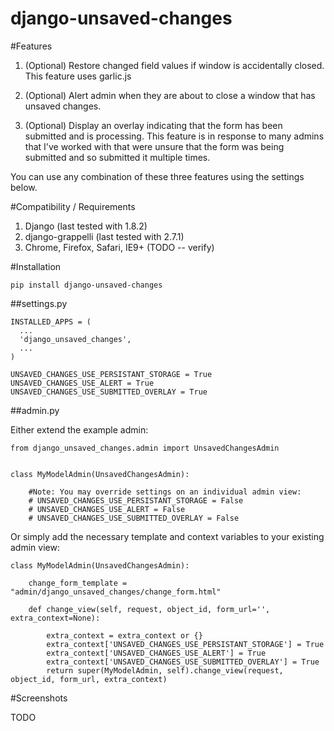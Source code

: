 # django-unsaved-changes

#Features

1. (Optional) Restore changed field values if window is accidentally closed. 
	This feature uses garlic.js

2. (Optional) Alert admin when they are about to close a window that has 
	unsaved changes.

3. (Optional) Display an overlay indicating that the form has been submitted 
	and is processing. This feature is in response to many admins that I've 
	worked with that were unsure that the form was being submitted and so 
	submitted it multiple times.

You can use any combination of these three features using the settings below.


#Compatibility / Requirements

1. Django (last tested with 1.8.2)
2. django-grappelli (last tested with 2.7.1)
3. Chrome, Firefox, Safari, IE9+ (TODO -- verify)

#Installation

    pip install django-unsaved-changes

##settings.py

    INSTALLED_APPS = (
      ...  
      'django_unsaved_changes',    
      ...
    )

	UNSAVED_CHANGES_USE_PERSISTANT_STORAGE = True
	UNSAVED_CHANGES_USE_ALERT = True
	UNSAVED_CHANGES_USE_SUBMITTED_OVERLAY = True

##admin.py
  
Either extend the example admin:

	from django_unsaved_changes.admin import UnsavedChangesAdmin


	class MyModelAdmin(UnsavedChangesAdmin):

		#Note: You may override settings on an individual admin view:
		# UNSAVED_CHANGES_USE_PERSISTANT_STORAGE = False
		# UNSAVED_CHANGES_USE_ALERT = False
		# UNSAVED_CHANGES_USE_SUBMITTED_OVERLAY = False

Or simply add the necessary template and context variables to your existing admin view:
	
	class MyModelAdmin(UnsavedChangesAdmin):

		change_form_template = "admin/django_unsaved_changes/change_form.html"
 		
 		def change_view(self, request, object_id, form_url='', extra_context=None):
        
	        extra_context = extra_context or {}
	        extra_context['UNSAVED_CHANGES_USE_PERSISTANT_STORAGE'] = True
	        extra_context['UNSAVED_CHANGES_USE_ALERT'] = True
	        extra_context['UNSAVED_CHANGES_USE_SUBMITTED_OVERLAY'] = True
	        return super(MyModelAdmin, self).change_view(request, object_id, form_url, extra_context)

#Screenshots

TODO